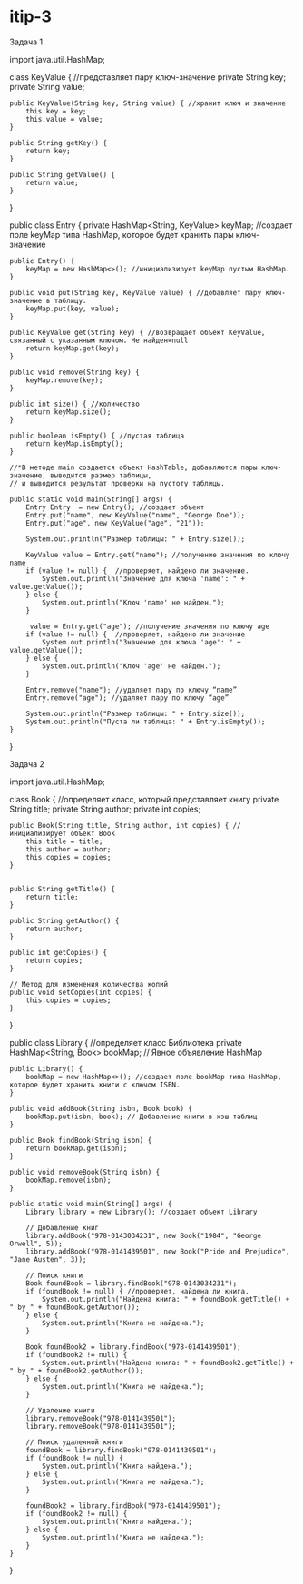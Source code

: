 # itip-3

Задача 1

import java.util.HashMap;

class KeyValue { //представляет пару ключ-значение
    private String key;
    private String value;

    public KeyValue(String key, String value) { //хранит ключ и значение
        this.key = key;
        this.value = value;
    }

    public String getKey() {
        return key;
    }

    public String getValue() {
        return value;
    }
}

public class Entry  {
    private HashMap<String, KeyValue> keyMap; //создает поле keyMap типа HashMap, которое будет хранить пары ключ-значение

    public Entry() {
        keyMap = new HashMap<>(); //инициализирует keyMap пустым HashMap.
    }

    public void put(String key, KeyValue value) { //добавляет пару ключ-значение в таблицу.
        keyMap.put(key, value);
    }

    public KeyValue get(String key) { //возвращает объект KeyValue, связанный с указанным ключом. Не найден=null
        return keyMap.get(key);
    }

    public void remove(String key) {
        keyMap.remove(key);
    }

    public int size() { //количество
        return keyMap.size();
    }

    public boolean isEmpty() { //пустая таблица
        return keyMap.isEmpty();
    }

    //*В методе main создается объект HashTable, добавляются пары ключ-значение, выводится размер таблицы,
    // и выводится результат проверки на пустоту таблицы.

    public static void main(String[] args) {
        Entry Entry  = new Entry(); //создает объект
        Entry.put("name", new KeyValue("name", "George Doe"));
        Entry.put("age", new KeyValue("age", "21"));

        System.out.println("Размер таблицы: " + Entry.size());

        KeyValue value = Entry.get("name"); //получение значения по ключу name
        if (value != null) {  //проверяет, найдено ли значение.
            System.out.println("Значение для ключа 'name': " + value.getValue());
        } else {
            System.out.println("Ключ 'name' не найден.");
        }

         value = Entry.get("age"); //получение значения по ключу age
        if (value != null) {  //проверяет, найдено ли значение
            System.out.println("Значение для ключа 'age': " + value.getValue());
        } else {
            System.out.println("Ключ 'age' не найден.");
        }

        Entry.remove("name"); //удаляет пару по ключу “name”
        Entry.remove("age"); //удаляет пару по ключу “age”

        System.out.println("Размер таблицы: " + Entry.size());
        System.out.println("Пуста ли таблица: " + Entry.isEmpty());
    }
}

Задача 2

import java.util.HashMap;

class Book { //определяет класс, который представляет книгу
    private String title;
    private String author;
    private int copies;

    public Book(String title, String author, int copies) { //инициализирует объект Book
        this.title = title;
        this.author = author;
        this.copies = copies;
    }


    public String getTitle() {
        return title;
    }

    public String getAuthor() {
        return author;
    }

    public int getCopies() {
        return copies;
    }

    // Метод для изменения количества копий
    public void setCopies(int copies) {
        this.copies = copies;
    }
}

public class Library { //определяет класс Библиотека
    private HashMap<String, Book> bookMap; // Явное объявление HashMap

    public Library() {
        bookMap = new HashMap<>(); //создает поле bookMap типа HashMap, которое будет хранить книги с ключом ISBN.
    }

    public void addBook(String isbn, Book book) {
        bookMap.put(isbn, book); // Добавление книги в хэш-таблиц
    }

    public Book findBook(String isbn) {
        return bookMap.get(isbn);
    }

    public void removeBook(String isbn) {
        bookMap.remove(isbn);
    }

    public static void main(String[] args) {
        Library library = new Library(); //создает объект Library

        // Добавление книг
        library.addBook("978-0143034231", new Book("1984", "George Orwell", 5));
        library.addBook("978-0141439501", new Book("Pride and Prejudice", "Jane Austen", 3));

        // Поиск книги
        Book foundBook = library.findBook("978-0143034231");
        if (foundBook != null) { //проверяет, найдена ли книга.
            System.out.println("Найдена книга: " + foundBook.getTitle() + " by " + foundBook.getAuthor());
        } else {
            System.out.println("Книга не найдена.");
        }

        Book foundBook2 = library.findBook("978-0141439501");
        if (foundBook2 != null) {
            System.out.println("Найдена книга: " + foundBook2.getTitle() + " by " + foundBook2.getAuthor());
        } else {
            System.out.println("Книга не найдена.");
        }

        // Удаление книги
        library.removeBook("978-0141439501");
        library.removeBook("978-0141439501");

        // Поиск удаленной книги
        foundBook = library.findBook("978-0141439501");
        if (foundBook != null) {
            System.out.println("Книга найдена.");
        } else {
            System.out.println("Книга не найдена.");
        }

        foundBook2 = library.findBook("978-0141439501");
        if (foundBook2 != null) {
            System.out.println("Книга найдена.");
        } else {
            System.out.println("Книга не найдена.");
        }
    }
}
